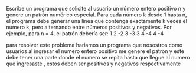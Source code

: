 Escribe un programa que solicite al usuario un número entero positivo n y genere un patrón numérico especial. Para cada número k desde 1 hasta n, el programa debe generar una línea que contenga exactamente k veces el número k, pero alternando entre números positivos y negativos. Por ejemplo, para n = 4, el patrón debería ser:
1
2 -2
3 -3 3
4 -4 4 -4

para resolver este problema hariamos un programa que nosostros como usuarios al ingresar el numero entero positivo me genere el patron y este debe tener una parte donde el numero se repita hasta que llegue al numero que ingresaste , estos deben ser positivos y negativos respectivamente 